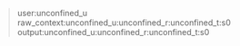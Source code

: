 >user:unconfined_u
>raw_context:unconfined_u:unconfined_r:unconfined_t:s0
>output:unconfined_u:unconfined_r:unconfined_t:s0
